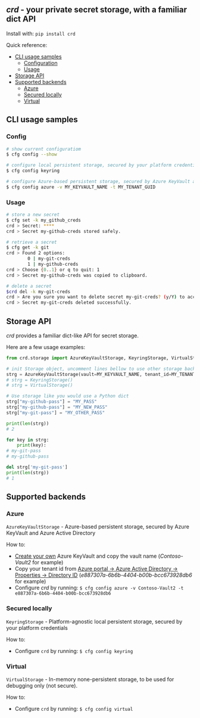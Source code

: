 
## *crd* - your private secret storage, with a familiar dict API

Install with: `pip install crd`

Quick reference:
 - [CLI usage samples](#cli-usage-samples)
   - [Configuration](#config)
   - [Usage](#usage)
 - [Storage API](#storage-api)
 - [Supported backends](#supported-backends)
   - [Azure](#azure)
   - [Secured locally](#secured-locally)
   - [Virtual](#virtual)


## CLI usage samples

### Config

```bash
# show current configuratiom
$ cfg config --show

# configure local persistent storage, secured by your platform credentials
$ cfg config keyring

# configure Azure-based persistent storage, secured by Azure KeyVault and Azure Active Directory
$ cfg config azure -v MY_KEYVAULT_NAME -t MY_TENANT_GUID
```

### Usage
```bash
# store a new secret
$ cfg set -k my_github_creds        
crd > Secret: ****
crd > Secret my-github-creds stored safely.

# retrieve a secret
$ cfg get -k git        
crd > Found 2 options:
        0 | my-git-creds
        1 | my-github-creds
crd > Choose {0..1} or q to quit: 1
crd > Secret my-github-creds was copied to clipboard.

# delete a secret
$crd del -k my-git-creds
crd > Are you sure you want to delete secret my-git-creds? (y/Y) to accept: y
crd > Secret my-git-creds deleted successfully.
```

## Storage API

_crd_ provides a familiar dict-like API for secret storage.

Here are a few usage examples:

``` python
from crd.storage import AzureKeyVaultStorage, KeyringStorage, VirtualStorage

# init Storage object, uncomment lines bellow to use other storage backends
strg = AzureKeyVaultStorage(vault=MY_KEYVAULT_NAME, tenant_id=MY_TENANT_GUID)
# strg = KeyringStorage()
# strg = VirtualStorage() 

# Use storage like you would use a Python dict
strg["my-github-pass"] = "MY_PASS"
strg["my-github-pass"] = "MY_NEW_PASS"
strg["my-git-pass"] = "MY_OTHER_PASS"

print(len(strg))
# 2

for key in strg:
    print(key):
# my-git-pass
# my-github-pass

del strg['my-git-pass']
print(len(strg))
# 1
```


## Supported backends

### Azure

`AzureKeyVaultStorage` - Azure-based persistent storage, secured by Azure KeyVault and Azure Active Directory

How to:

- [Create your own][1] Azure KeyVault and copy the vault name (_Contoso-Vault2_ for example)
- Copy your tenant id from 
[Azure portal -> Azure Active Directory -> Properties -> Directory ID][2]
(_e887307a-6b6b-4404-b00b-bcc673928db6_ for example)
- Configure _crd_ by running: `$ cfg config azure -v Contoso-Vault2 -t e887307a-6b6b-4404-b00b-bcc673928db6`


[1]: https://portal.azure.com/#blade/Microsoft_AAD_IAM/ActiveDirectoryMenuBlade/Properties
[2]: https://docs.microsoft.com/en-us/azure/key-vault/quick-create-portal

### Secured locally

`KeyringStorage` - Platform-agnostic local persistent storage, secured by your platform credentials

How to:

- Configure `crd` by running: `$ cfg config keyring`

### Virtual

`VirtualStorage` - In-memory none-persistent storage, to be used for debugging only (not secure).

How to:

- Configure `crd` by running: `$ cfg config virtual`

